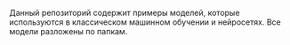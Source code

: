 Данный репозиторий содержит примеры моделей, которые используются в классическом машинном обучении и нейросетях.
Все модели разложены по папкам.

